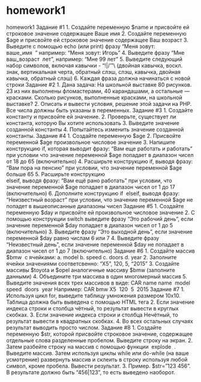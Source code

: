 # homework1
homework1
Задание #1
1.
Создайте   переменную   $name   и   присвойте   ей   строковое   значение
содержащее  Ваше имя
2.
Создайте   переменную   $age   и   присвойте   ей   строковое   значение
содержащее   Ваш  возраст
3.
Выведите   с   помощью   echo   (или   print)   фразу   “Меня   зовут:   
​
ваше_имя
​
”
например:  “Меня зовут: Игорь”
4.
Выведите фразу “Мне 
​
ваш_возраст
​
 лет”, например: “Мне 99 лет”
5.
Выведите следующий набор символов, включая кавычки - “!|\/’”\ (двойная
кавычка, воскл. знак, вертикальная черта, обратный слэш, слэш, кавычка,
двойная кавычка, обратный слэш)
6.
Каждая фраза должна начинаться с новой строки
Задание #2
1.
Дана задача: На школьной выставке 80 рисунков. 23 из них выполнены
фломастерами, 40 карандашами, а остальные — красками. Сколько рисунков,
выполненные красками, на школьной выставке?
2.
Описать и вывести условия, решение этой задачи на PHP. Все числа должны
быть указаны в переменных.
Задание #3
1.
Создайте константу и присвойте ей значение.
2.
Проверьте, существует ли константа, которую Вы хотите использовать
3.
Выведите значение созданной константы
4.
Попытайтесь изменить значение созданной константы.
Задание #4
1.
Создайте переменную $age
2.
Присвойте переменной $age произвольное числовое значение
3.
Напишите   конструкцию   if,   которая   выводит   фразу:   “Вам   еще работать
и   работать”  при   условии   что   значение   переменной   $age   попадает   в
диапазон   чисел   от   18   до   65  (включительно)
4.
Расширьте   конструкцию   if,   выводя   фразу:   “Вам   пора   на   пенсию”   при
условии,   что  значение переменной $age больше 65
5.
Расширьте   конструкцию   
​
elseif,   выводя   фразу:   “Вам   ещё   рано
работать”   при  условии,   что   значение   переменной   $age   попадает   в
диапазон   чисел   от   1   до   17  (включительно)
6.
Дополните   конструкцию   if
​
elseif,   выводя   фразу:   “Неизвестный   возраст”
при  условии,   что   значение   переменной   $age   не   попадет   в
вышеописанные   диапазоны чисел
Задание #5
1.
Создайте переменную $day и присвойте ей произвольное числовое значение
2.
С   помощью   конструкции   switch   выведите   фразу   “Это   рабочий   день”,
если   значение  переменной $day попадает в диапазон чисел от 1 до 5
(включительно)
3.
Выведите   фразу   “Это   выходной   день”,   если   значение   переменной
$day   равно  числам 6 или 7
4.
Выведите   фразу   “Неизвестный   день”,   если   значение   переменной   $day
не   попадает  в диапазон чисел от 1 до 7 (включительно)
Задание #6
1.
Создайте массив 
​
$bmw
​
 с ячейками:
a.
model
b.
speed
c.
doors
d.
year
2.
 Заполните ячейки значениями соответсвенно: “X5”, 120, 5, “2015”
3.
Создайте   массивы   $toyota   и   $opel   аналогичные   массиву   $bmw
(заполните  данными)
4.
Объедините три массива в один многомерный массив
5.
Выведите значения всех трех массивов в виде:
CAR name
name 
​
 model 
​
speed 
​
 doors 
​
 year
Например:
CAR bmw
X5 
​
120 
​
 5 
​
 2015
Задание #7
1.
Используя цикл for, выведите таблицу умножения размером 10x10. Таблица
должна быть выведена с помощью HTML тега <table>
2.
Если значение индекса строки и столбца чётный, то результат вывести в
круглых скобках.
3.
Если значение индекса строки и столбца Нечётный, то результат вывести в
квадратных скобках.
4.
Во всех остальных случаях результат выводить просто числом.
Задание #8
1.
Создайте переменную $str, которой присвойте строковое значение,
содержащее отдельные слова разделенные пробелом. Выведите строку на
экран.
2.
Затем разбейте строку на массив с помощью функции 
​
explode
​
. Выведите
массив. Затем используя циклы while или do-while (на ваше усмотрение)
развернуть массив и склеить в строку используя любой символ, кроме пробела.
Вывести результат.
3.
Пример. $str=”123 456”. В результате должно быть “456|123”, то есть выведено
наоборот.
